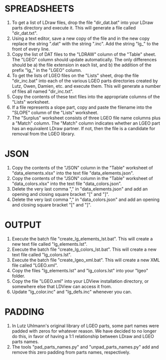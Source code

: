 # SPREADSHEETS
1. To get a list of LDraw files, drop the file "dir_dat.bat" into your LDraw parts directory and execute it. This will generate a file called "dir_dat.txt".
1. Using a text editor, save a new copy of the file and in the new copy replace the string ".dat" with the string ".inc". Add the string "lg_" to the front of every line.
1. Copy the list of DAT files to the "LDRAW" column of the "Table" sheet. The "LGEO" column should update automatically. The only differences should be a) the file extension in each list, and b) the addition of the prefix "lg_" in the "LGEO" column.
1. To get the lists of LGEO files on the "Lists" sheet, drop the file "dir_inc.bat" into each of the various LGEO parts directories created by Lutz, Owen, Damien, etc. and execute them. This will generate a number of files all named "dir_inc.txt".
1. Copy the contents of these text files into the appropriate columns of the "Lists" worksheet.
1. If a file represents a slope part, copy and paste the filename into the "SLOPE" column of the "Lists" worksheet.
1. The "Surplus" worksheet consists of three LGEO file name columns plus a "Match" column. The "Match" column indicates whether an LGEO part has an equivalent LDraw partner. If not, then the file is a candidate for removal from the LGEO library.

# JSON
1. Copy the contents of the "JSON" column in the "Table" worksheet of "data_elements.xlsx" into the text file "data_elements.json".
1. Copy the contents of the "JSON" column in the "Table" worksheet of "data_colors.xlsx" into the text file "data_colors.json".
1. Delete the very last comma "," in "data_elements.json" and add an opening and closing square bracket "[" and "]".
1. Delete the very last comma "," in "data_colors.json" and add an opening and closing square bracket "[" and "]".

# OUTPUT
1. Execute the batch file "create_lg_elements_lst.bat". This will create a new text file called "lg_elements.lst".
1. Execute the batch file "create_lg_colors_lst.bat". This will create a new text file called "lg_colors.lst".
1. Execute the batch file "create_lgeo_xml.bat". This will create a new XML file called "LGEO.xml".
1. Copy the files "lg_elements.lst" and "lg_colors.lst" into your "lgeo" folder.
1. Copy the file "LGEO.xml" into your LDView installation directory, or somewhere else that LDView can access it from.
1. Update "lg_color.inc" and "lg_defs.inc" whenever you can.

# PADDING
1. In Lutz Uhlmann's original library of LGEO parts, some part names were padded with zeros for whatever reason. We have decided to no longer do this, in favor of having a 1:1 relationship between LDraw and LGEO parts names.
1. The tools "pad_parts_names.py" and "unpad_parts_names.py" add and remove this zero padding from parts names, respectively.
